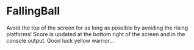 # FallingBall

Avoid the top of the screen for as long as possible by avoiding the rising platforms! Score is updated at the bottom right of the screen and in the console output. Good luck yellow warrior...
